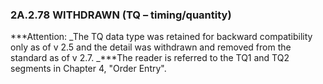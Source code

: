 ### 2A.2.78 WITHDRAWN (TQ – timing/quantity)

***Attention: _The TQ data type was retained for backward compatibility only as of v 2.5 and the detail was withdrawn and removed from the standard as of v 2.7. _***The reader is referred to the TQ1 and TQ2 segments in Chapter 4, "Order Entry".
